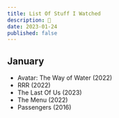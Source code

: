 ```yaml
---
title: List Of Stuff I Watched
description: 🍿
date: 2023-01-24
published: false
---
```


## January
- Avatar: The Way of Water (2022)
- RRR (2022)
- The Last Of Us (2023)
- The Menu (2022)
- Passengers (2016)